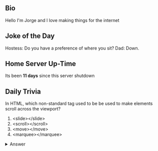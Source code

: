 ## Bio

Hello I'm Jorge and I love making things for the internet

## Joke of the Day

Hostess: Do you have a preference of where you sit?
Dad: Down.

## Home Server Up-Time

Its been **11 days** since this server shutdown


## Daily Trivia

In HTML, which non-standard tag used to be be used to make elements scroll across the viewport?
 1. &lt;slide&gt;&lt;/slide&gt;
 2. &lt;scroll&gt;&lt;/scroll&gt;
 3. &lt;move&gt;&lt;/move&gt;
 4. &lt;marquee&gt;&lt;/marquee&gt;

<details>
  <summary>Answer</summary>
  &lt;marquee&gt;&lt;/marquee&gt;
</details>
